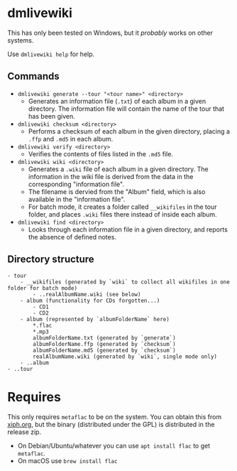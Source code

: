 # dmlivewiki

This has only been tested on Windows, but it *probably* works on other systems.

Use `dmlivewiki help` for help.

## Commands

- `dmlivewiki generate --tour "<tour name>" <directory>`
    - Generates an information file (`.txt`) of each album in a given directory. The information file will contain the name of the tour that has been given.
- `dmlivewiki checksum <directory>`
    - Performs a checksum of each album in the given directory, placing a `.ffp` and `.md5` in each album.
- `dmlivewiki verify <directory>`
    - Verifies the contents of files listed in the `.md5` file.
- `dmlivewiki wiki <directory>`
    - Generates a `.wiki` file of each album in a given directory. The information in the wiki file is derived from the data in the corresponding "information file".
    - The filename is dervied from the "Album" field, which is also available in the "information file".
    - For batch mode, it creates a folder called `__wikifiles` in the tour folder, and places `.wiki` files there instead of inside each album.
- `dmlivewiki find <directory>`
    - Looks through each information file in a given directory, and reports the absence of defined notes.


## Directory structure
```
- tour
    - __wikifiles (generated by `wiki` to collect all wikifiles in one folder for batch mode)
        - ..realAlbumName.wiki (see below)
    - album (functionality for CDs forgotten...)
        - CD1
        - CD2
    - album (represented by `albumFolderName` here)
        *.flac
        *.mp3
        albumFolderName.txt (generated by `generate`)
        albumFolderName.ffp (generated by `checksum`)
        albumFolderName.md5 (generated by `checksum`)
        realAlbumName.wiki (generated by `wiki`, single mode only)
    - ..album
- ..tour
```

# Requires
This only requires `metaflac` to be on the system. You can obtain this from [xiph.org](https://xiph.org/flac/download.html), but the binary (distributed under the GPL) is distributed in the release zip.

- On Debian/Ubuntu/whatever you can use `apt install flac` to get `metaflac`.
- On macOS use `brew install flac`
